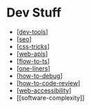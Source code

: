 # Dev Stuff

- [[dev-tools]]
- [[seo]]
- [[css-tricks]]
- [[web-apis]]
- [[flow-to-ts]]
- [[one-liners]]
- [[how-to-debug]]
- [[how-to-code-review]]
- [[web-accessibility]]
- [[software-complexity]]

[//begin]: # "Autogenerated link references for markdown compatibility"
[dev-tools]: dev-tools "Dev Tools"
[seo]: seo "SEO"
[css-tricks]: css-tricks "CSS Tricks"
[web-apis]: web-apis "Web APIs"
[flow-to-ts]: flow-to-ts "Flow-to-Ts"
[one-liners]: one-liners "One Liners"
[how-to-debug]: how-to-debug "How to Debug"
[how-to-code-review]: how-to-code-review "How to Code Review"
[web-accessibility]: web-accessibility "Web Accessibility"
[//end]: # "Autogenerated link references"
